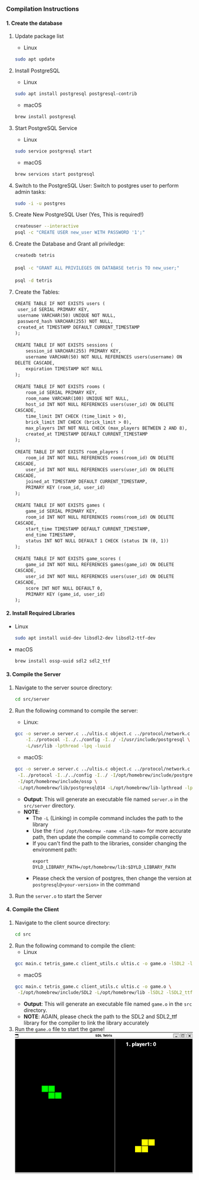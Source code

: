 ### Compilation Instructions

#### 1. Create the database
1. Update package list
   - Linux
   ```bash
   sudo apt update
   ```


2. Install PostgreSQL
   - Linux
   ```bash
   sudo apt install postgresql postgresql-contrib
   ```
   - macOS
   ```zsh
   brew install postgresql   
   ```

3. Start PostgreSQL Service
   - Linux
   ```bash
   sudo service postgresql start
   ```
   - macOS
   ```bash
   brew services start postgresql
   ```

4. Switch to the PostgreSQL User: Switch to postgres user to perform admin tasks:
   ```bash
   sudo -i -u postgres
   ```
5. Create New PostgreSQL User (Yes, This is required!)
   ```bash
   createuser --interactive
   psql -c "CREATE USER new_user WITH PASSWORD '1';"
   ```
6. Create the Database and Grant all priviledge: 
   ```bash
   createdb tetris

   psql -c "GRANT ALL PRIVILEGES ON DATABASE tetris TO new_user;"

   psql -d tetris
   ```
7. Create the Tables:
   ```postgresql
   CREATE TABLE IF NOT EXISTS users (
    user_id SERIAL PRIMARY KEY,
    username VARCHAR(50) UNIQUE NOT NULL,
    password_hash VARCHAR(255) NOT NULL,
    created_at TIMESTAMP DEFAULT CURRENT_TIMESTAMP
   );

   CREATE TABLE IF NOT EXISTS sessions (
       session_id VARCHAR(255) PRIMARY KEY,
       username VARCHAR(50) NOT NULL REFERENCES users(username) ON DELETE CASCADE,
       expiration TIMESTAMP NOT NULL
   );
   
   CREATE TABLE IF NOT EXISTS rooms (
       room_id SERIAL PRIMARY KEY,
       room_name VARCHAR(100) UNIQUE NOT NULL,
       host_id INT NOT NULL REFERENCES users(user_id) ON DELETE CASCADE,
       time_limit INT CHECK (time_limit > 0),
       brick_limit INT CHECK (brick_limit > 0),
       max_players INT NOT NULL CHECK (max_players BETWEEN 2 AND 8),
       created_at TIMESTAMP DEFAULT CURRENT_TIMESTAMP
   );
   
   CREATE TABLE IF NOT EXISTS room_players (
       room_id INT NOT NULL REFERENCES rooms(room_id) ON DELETE CASCADE,
       user_id INT NOT NULL REFERENCES users(user_id) ON DELETE CASCADE,
       joined_at TIMESTAMP DEFAULT CURRENT_TIMESTAMP,
       PRIMARY KEY (room_id, user_id)
   );
   
   CREATE TABLE IF NOT EXISTS games (
       game_id SERIAL PRIMARY KEY,
       room_id INT NOT NULL REFERENCES rooms(room_id) ON DELETE CASCADE,
       start_time TIMESTAMP DEFAULT CURRENT_TIMESTAMP,
       end_time TIMESTAMP,
       status INT NOT NULL DEFAULT 1 CHECK (status IN (0, 1))
   );
   
   CREATE TABLE IF NOT EXISTS game_scores (
       game_id INT NOT NULL REFERENCES games(game_id) ON DELETE CASCADE,
       user_id INT NOT NULL REFERENCES users(user_id) ON DELETE CASCADE,
       score INT NOT NULL DEFAULT 0,
       PRIMARY KEY (game_id, user_id)
   );
   ```

#### 2. Install Required Libraries
- Linux
   ```bash
   sudo apt install uuid-dev libsdl2-dev libsdl2-ttf-dev
   ```
- macOS
   ```zsh
   brew install ossp-uuid sdl2 sdl2_ttf
   ```

#### 3. Compile the Server
1. Navigate to the server source directory:
   ```bash
   cd src/server
   ```
2. Run the following command to compile the server:
   - Linux:
   ```bash
   gcc -o server.o server.c ../ultis.c object.c ../protocol/network.c \
       -I../protocol -I../../config -I../ -I/usr/include/postgresql \
       -L/usr/lib -lpthread -lpq -luuid
   ```
   - macOS:
   ```zsh
   gcc -o server.o server.c ../ultis.c object.c ../protocol/network.c \
    -I../protocol -I../../config -I../ -I/opt/homebrew/include/postgresql \
    -I/opt/homebrew/include/ossp \
    -L/opt/homebrew/lib/postgresql@14 -L/opt/homebrew/lib-lpthread -lpq -luuid
   ```
   - **Output**: This will generate an executable file named `server.o` in the `src/server` directory.
   - **NOTE**: 
      - The ```-L``` (Linking) in compile command includes the path to the library
      - Use the ```find /opt/homebrew -name <lib-name>``` for more accurate path, then update the compile command to compile correctly
      - If you can't find the path to the libraries, consider changing the environment path:
         ```
         export DYLD_LIBRARY_PATH=/opt/homebrew/lib:$DYLD_LIBRARY_PATH
         ```
      - Please check the version of 
      postgres, then change the version at ```postgresql@<your-version>``` in the command
   
3. Run the `server.o` to start the Server

#### 4. Compile the Client
1. Navigate to the client source directory:
   ```bash
   cd src
   ```
2. Run the following command to compile the client:
   - Linux
   ```bash
   gcc main.c tetris_game.c client_utils.c ultis.c -o game.o -lSDL2 -lSDL2_ttf -lpthread
   ```
   - macOS
   ```zsh
   gcc main.c tetris_game.c client_utils.c ultis.c -o game.o \
    -I/opt/homebrew/include/SDL2 -L/opt/homebrew/lib -lSDL2 -lSDL2_ttf -lpthread
   ```
   - **Output**: This will generate an executable file named `game.o` in the `src` directory.
   - **NOTE**: AGAIN, please check the path to the SDL2 and SDL2_ttf library for the compiler to link the library accurately
3. Run the `game.o` file to start the game!
![alt text](image.png)

